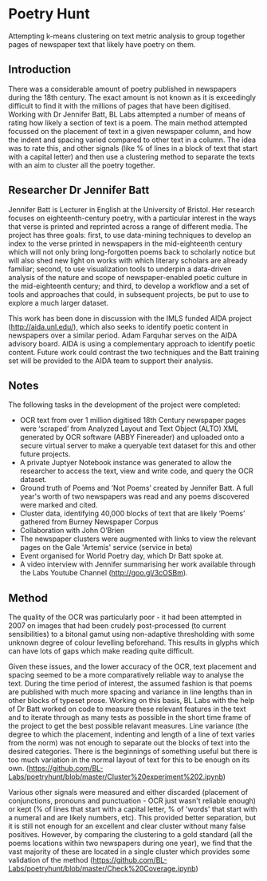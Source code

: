 # Poetry Hunt
Attempting k-means clustering on text metric analysis to group together pages of newspaper text that likely have poetry on them.

## Introduction
There was a considerable amount of poetry published in newspapers during the 18th century. The exact amount is not known as it is exceedingly difficult to find it with the millions of pages that have been digitised. Working with Dr Jennifer Batt, BL Labs attempted a number of means of rating how likely a section of text is a poem. The main method attempted focussed on the placement of text in a given newspaper column, and how the indent and spacing varied compared to other text in a column. The idea was to rate this, and other signals (like % of lines in a block of text that start with a capital letter) and then use a clustering method to separate the texts with an aim to cluster all the poetry together.

## Researcher Dr Jennifer Batt
Jennifer Batt is Lecturer in English at the University of Bristol. Her research focuses on eighteenth-century poetry, with a particular interest in the ways that verse is printed and reprinted across a range of different media.  The project has three goals: first, to use data-mining techniques  to develop an index to the verse printed in newspapers in the mid-eighteenth century which will not only bring long-forgotten poems back to scholarly notice but will also shed new light on works with which literary scholars are already familiar; second, to use visualization tools to underpin a data-driven analysis of the nature and scope of newspaper-enabled poetic culture in the mid-eighteenth century; and third, to develop a workflow and a set of tools and approaches that could, in subsequent projects, be put to use to explore a much larger dataset. 

This work has been done in discussion with the IMLS funded AIDA project (http://aida.unl.edu/), which also seeks to identify poetic content in newspapers over a similar period. Adam Farquhar serves on the AIDA advisory board. AIDA is using a complementary approach to identify poetic content. Future work could contrast the two techniques and the Batt training set will be provided to the AIDA team to support their analysis.

## Notes
The following tasks in the development of the project were completed:
- OCR text from over 1 million digitised 18th Century newspaper pages were ‘scraped’ from Analyzed Layout and Text Object (ALTO) XML generated by OCR software (ABBY Finereader) and uploaded onto a secure virtual server to make a queryable text dataset for this and other future projects.
- A private Juptyer Notebook instance was generated to allow the researcher to access the text, view and write code, and query the OCR dataset.
- Ground truth of Poems and ‘Not Poems’ created by Jennifer Batt. A full year's worth of two newspapers was read and any poems discovered were marked and cited.
- Cluster data, identifying 40,000 blocks of text that are likely ‘Poems’ gathered from Burney Newspaper Corpus
- Collaboration with John O’Brien
- The newspaper clusters were augmented with links to view the relevant pages on the Gale 'Artemis' service (service in beta)
- Event organised for World Poetry day, which Dr Batt spoke at.
- A video interview with Jennifer summarising her work available through the Labs Youtube Channel (http://goo.gl/3cOSBm).

## Method
The quality of the OCR was particularly poor - it had been attempted in 2007 on images that had been crudely post-processed (to current sensibilities) to a bitonal gamut using non-adaptive thresholding with some unknown degree of colour levelling beforehand. This results in glyphs which can have lots of gaps which make reading quite difficult.

Given these issues, and the lower accuracy of the OCR, text placement and spacing seemed to be a more comparatively reliable way to analyse the text. During the time period of interest, the assumed fashion is that poems are published with much more spacing and variance in line lengths than in other blocks of typeset prose. Working on this basis, BL Labs with the help of Dr Batt worked on code to measure these relevant features in the text and to iterate through as many tests as possible in the short time frame of the project to get the best possible relavant measures. Line variance (the degree to which the placement, indenting and length of a line of text varies from the norm) was not enough to separate out the blocks of text into the desired categories. There is the beginnings of something useful but there is too much variation in the normal layout of text for this to be enough on its own. (https://github.com/BL-Labs/poetryhunt/blob/master/Cluster%20experiment%202.ipynb)

Various other signals were measured and either discarded (placement of conjunctions, pronouns and punctuation - OCR just wasn't reliable enough) or kept (% of lines that start with a capital letter, % of 'words' that start with a numeral and are likely numbers, etc). This provided better separation, but it is still not enough for an excellent and clear cluster without many false positives. However, by comparing the clustering to a gold standard (all the poems locations within two newspapers during one year), we find that the vast majority of these are located in a single cluster which provides some validation of the method (https://github.com/BL-Labs/poetryhunt/blob/master/Check%20Coverage.ipynb)
